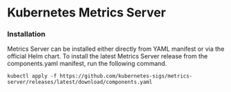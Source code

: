 # Kubernetes Metrics Server

### Installation
Metrics Server can be installed either directly from YAML manifest or via the official Helm chart. To install the latest Metrics Server release from the components.yaml manifest, run the following command.
```
kubectl apply -f https://github.com/kubernetes-sigs/metrics-server/releases/latest/download/components.yaml
```
